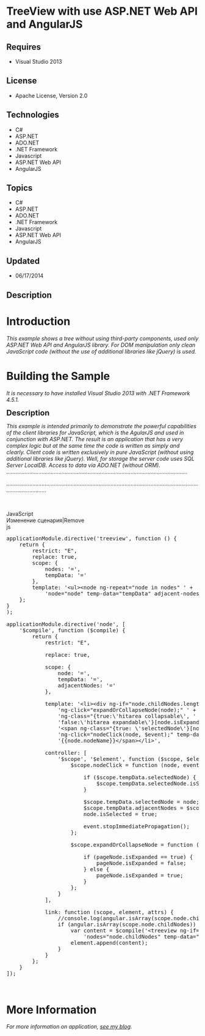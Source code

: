 # TreeView with use ASP.NET Web API and AngularJS
## Requires
- Visual Studio 2013
## License
- Apache License, Version 2.0
## Technologies
- C#
- ASP.NET
- ADO.NET
- .NET Framework
- Javascript
- ASP.NET Web API
- AngularJS
## Topics
- C#
- ASP.NET
- ADO.NET
- .NET Framework
- Javascript
- ASP.NET Web API
- AngularJS
## Updated
- 06/17/2014
## Description

<h1>Introduction</h1>
<p><em>This example shows a tree without using third-party components, used only ASP.NET Web API and AngularJS library. For DOM manipulation only clean JavaScript code (without the use of additional libraries like jQuery) is used.</em></p>
<h1><span>Building the Sample</span></h1>
<p><em>It is necessary to have installed Visual Studio 2013 with .NET Framework 4.5.1.</em></p>
<p><span style="font-size:20px; font-weight:bold">Description</span></p>
<p><em>This example is intended primarily to demonstrate the powerful capabilities of the client libraries for JavaScript, which is the AgularJS and used in conjunction with ASP.NET. The result is an application that has a very complex logic but at the same
 time the code is written as simply and clearly. Client code is written exclusively in pure JavaScript (without using additional libraries like jQuery). Well, for storage the server code uses SQL Server LocalDB. Access to data via ADO.NET (without ORM). ......................................................................................................................</em></p>
<p><em>.......................................................................................................................................................<br>
</em></p>
<p>&nbsp;</p>
<div class="scriptcode">
<div class="pluginEditHolder" pluginCommand="mceScriptCode">
<div class="title"><span>JavaScript</span></div>
<div class="pluginLinkHolder"><span class="pluginEditHolderLink">Из&#1084;енение сценария</span>|<span class="pluginRemoveHolderLink">Remove</span></div>
<span class="hidden">js</span>

<div class="preview">
<pre class="js">applicationModule.directive(<span class="js__string">'treeview'</span>,&nbsp;<span class="js__operator">function</span>&nbsp;()&nbsp;<span class="js__brace">{</span>&nbsp;
&nbsp;&nbsp;&nbsp;&nbsp;<span class="js__statement">return</span>&nbsp;<span class="js__brace">{</span>&nbsp;
&nbsp;&nbsp;&nbsp;&nbsp;&nbsp;&nbsp;&nbsp;&nbsp;restrict:&nbsp;<span class="js__string">&quot;E&quot;</span>,&nbsp;
&nbsp;&nbsp;&nbsp;&nbsp;&nbsp;&nbsp;&nbsp;&nbsp;replace:&nbsp;true,&nbsp;
&nbsp;&nbsp;&nbsp;&nbsp;&nbsp;&nbsp;&nbsp;&nbsp;scope:&nbsp;<span class="js__brace">{</span>&nbsp;
&nbsp;&nbsp;&nbsp;&nbsp;&nbsp;&nbsp;&nbsp;&nbsp;&nbsp;&nbsp;&nbsp;&nbsp;nodes:&nbsp;<span class="js__string">'='</span>,&nbsp;
&nbsp;&nbsp;&nbsp;&nbsp;&nbsp;&nbsp;&nbsp;&nbsp;&nbsp;&nbsp;&nbsp;&nbsp;tempData:&nbsp;<span class="js__string">'='</span>&nbsp;
&nbsp;&nbsp;&nbsp;&nbsp;&nbsp;&nbsp;&nbsp;&nbsp;<span class="js__brace">}</span>,&nbsp;
&nbsp;&nbsp;&nbsp;&nbsp;&nbsp;&nbsp;&nbsp;&nbsp;template:&nbsp;<span class="js__string">'&lt;ul&gt;&lt;node&nbsp;ng-repeat=&quot;node&nbsp;in&nbsp;nodes&quot;&nbsp;'</span>&nbsp;&#43;&nbsp;
&nbsp;&nbsp;&nbsp;&nbsp;&nbsp;&nbsp;&nbsp;&nbsp;&nbsp;&nbsp;&nbsp;&nbsp;<span class="js__string">'node=&quot;node&quot;&nbsp;temp-data=&quot;tempData&quot;&nbsp;adjacent-nodes=&quot;nodes&quot;&gt;&lt;/node&gt;&lt;/ul&gt;'</span>&nbsp;
&nbsp;&nbsp;&nbsp;&nbsp;<span class="js__brace">}</span>;&nbsp;
<span class="js__brace">}</span>&nbsp;
);&nbsp;
&nbsp;
applicationModule.directive(<span class="js__string">'node'</span>,&nbsp;[&nbsp;
&nbsp;&nbsp;&nbsp;&nbsp;<span class="js__string">'$compile'</span>,&nbsp;<span class="js__operator">function</span>&nbsp;($compile)&nbsp;<span class="js__brace">{</span>&nbsp;
&nbsp;&nbsp;&nbsp;&nbsp;&nbsp;&nbsp;&nbsp;&nbsp;<span class="js__statement">return</span>&nbsp;<span class="js__brace">{</span>&nbsp;
&nbsp;&nbsp;&nbsp;&nbsp;&nbsp;&nbsp;&nbsp;&nbsp;&nbsp;&nbsp;&nbsp;&nbsp;restrict:&nbsp;<span class="js__string">&quot;E&quot;</span>,&nbsp;
&nbsp;
&nbsp;&nbsp;&nbsp;&nbsp;&nbsp;&nbsp;&nbsp;&nbsp;&nbsp;&nbsp;&nbsp;&nbsp;replace:&nbsp;true,&nbsp;
&nbsp;
&nbsp;&nbsp;&nbsp;&nbsp;&nbsp;&nbsp;&nbsp;&nbsp;&nbsp;&nbsp;&nbsp;&nbsp;scope:&nbsp;<span class="js__brace">{</span>&nbsp;
&nbsp;&nbsp;&nbsp;&nbsp;&nbsp;&nbsp;&nbsp;&nbsp;&nbsp;&nbsp;&nbsp;&nbsp;&nbsp;&nbsp;&nbsp;&nbsp;node:&nbsp;<span class="js__string">'='</span>,&nbsp;
&nbsp;&nbsp;&nbsp;&nbsp;&nbsp;&nbsp;&nbsp;&nbsp;&nbsp;&nbsp;&nbsp;&nbsp;&nbsp;&nbsp;&nbsp;&nbsp;tempData:&nbsp;<span class="js__string">'='</span>,&nbsp;
&nbsp;&nbsp;&nbsp;&nbsp;&nbsp;&nbsp;&nbsp;&nbsp;&nbsp;&nbsp;&nbsp;&nbsp;&nbsp;&nbsp;&nbsp;&nbsp;adjacentNodes:&nbsp;<span class="js__string">'='</span>&nbsp;
&nbsp;&nbsp;&nbsp;&nbsp;&nbsp;&nbsp;&nbsp;&nbsp;&nbsp;&nbsp;&nbsp;&nbsp;<span class="js__brace">}</span>,&nbsp;
&nbsp;
&nbsp;&nbsp;&nbsp;&nbsp;&nbsp;&nbsp;&nbsp;&nbsp;&nbsp;&nbsp;&nbsp;&nbsp;template:&nbsp;<span class="js__string">'&lt;li&gt;&lt;div&nbsp;ng-if=&quot;node.childNodes.length&nbsp;&gt;&nbsp;0&quot;&nbsp;'</span>&nbsp;&#43;&nbsp;
&nbsp;&nbsp;&nbsp;&nbsp;&nbsp;&nbsp;&nbsp;&nbsp;&nbsp;&nbsp;&nbsp;&nbsp;&nbsp;&nbsp;&nbsp;&nbsp;<span class="js__string">'ng-click=&quot;expandOrCollapseNode(node);&quot;&nbsp;'</span>&nbsp;&#43;&nbsp;
&nbsp;&nbsp;&nbsp;&nbsp;&nbsp;&nbsp;&nbsp;&nbsp;&nbsp;&nbsp;&nbsp;&nbsp;&nbsp;&nbsp;&nbsp;&nbsp;<span class="js__string">'ng-class=&quot;{true:\'hitarea&nbsp;collapsable\',&nbsp;'</span>&nbsp;&#43;&nbsp;
&nbsp;&nbsp;&nbsp;&nbsp;&nbsp;&nbsp;&nbsp;&nbsp;&nbsp;&nbsp;&nbsp;&nbsp;&nbsp;&nbsp;&nbsp;&nbsp;<span class="js__string">'false:\'hitarea&nbsp;expandable\'}[node.isExpanded]&quot;&gt;&lt;/div&gt;'</span>&nbsp;&#43;&nbsp;
&nbsp;&nbsp;&nbsp;&nbsp;&nbsp;&nbsp;&nbsp;&nbsp;&nbsp;&nbsp;&nbsp;&nbsp;&nbsp;&nbsp;&nbsp;&nbsp;<span class="js__string">'&lt;span&nbsp;ng-class=&quot;{true:&nbsp;\'selectedNode\'}[node.isSelected]&quot;&nbsp;'</span>&nbsp;&#43;&nbsp;
&nbsp;&nbsp;&nbsp;&nbsp;&nbsp;&nbsp;&nbsp;&nbsp;&nbsp;&nbsp;&nbsp;&nbsp;&nbsp;&nbsp;&nbsp;&nbsp;<span class="js__string">'ng-click=&quot;nodeClick(node,&nbsp;$event);&quot;&nbsp;temp-data=&quot;tempData&quot;&gt;'</span>&nbsp;&#43;&nbsp;
&nbsp;&nbsp;&nbsp;&nbsp;&nbsp;&nbsp;&nbsp;&nbsp;&nbsp;&nbsp;&nbsp;&nbsp;&nbsp;&nbsp;&nbsp;&nbsp;<span class="js__string">'{{node.nodeName}}&lt;/span&gt;&lt;/li&gt;'</span>,&nbsp;
&nbsp;
&nbsp;&nbsp;&nbsp;&nbsp;&nbsp;&nbsp;&nbsp;&nbsp;&nbsp;&nbsp;&nbsp;&nbsp;controller:&nbsp;[&nbsp;
&nbsp;&nbsp;&nbsp;&nbsp;&nbsp;&nbsp;&nbsp;&nbsp;&nbsp;&nbsp;&nbsp;&nbsp;&nbsp;&nbsp;&nbsp;&nbsp;<span class="js__string">'$scope'</span>,&nbsp;<span class="js__string">'$element'</span>,&nbsp;<span class="js__operator">function</span>&nbsp;($scope,&nbsp;$element)&nbsp;<span class="js__brace">{</span>&nbsp;
&nbsp;&nbsp;&nbsp;&nbsp;&nbsp;&nbsp;&nbsp;&nbsp;&nbsp;&nbsp;&nbsp;&nbsp;&nbsp;&nbsp;&nbsp;&nbsp;&nbsp;&nbsp;&nbsp;&nbsp;$scope.nodeClick&nbsp;=&nbsp;<span class="js__operator">function</span>&nbsp;(node,&nbsp;event)&nbsp;<span class="js__brace">{</span>&nbsp;
&nbsp;
&nbsp;&nbsp;&nbsp;&nbsp;&nbsp;&nbsp;&nbsp;&nbsp;&nbsp;&nbsp;&nbsp;&nbsp;&nbsp;&nbsp;&nbsp;&nbsp;&nbsp;&nbsp;&nbsp;&nbsp;&nbsp;&nbsp;&nbsp;&nbsp;<span class="js__statement">if</span>&nbsp;($scope.tempData.selectedNode)&nbsp;<span class="js__brace">{</span>&nbsp;
&nbsp;&nbsp;&nbsp;&nbsp;&nbsp;&nbsp;&nbsp;&nbsp;&nbsp;&nbsp;&nbsp;&nbsp;&nbsp;&nbsp;&nbsp;&nbsp;&nbsp;&nbsp;&nbsp;&nbsp;&nbsp;&nbsp;&nbsp;&nbsp;&nbsp;&nbsp;&nbsp;&nbsp;$scope.tempData.selectedNode.isSelected&nbsp;=&nbsp;false;&nbsp;
&nbsp;&nbsp;&nbsp;&nbsp;&nbsp;&nbsp;&nbsp;&nbsp;&nbsp;&nbsp;&nbsp;&nbsp;&nbsp;&nbsp;&nbsp;&nbsp;&nbsp;&nbsp;&nbsp;&nbsp;&nbsp;&nbsp;&nbsp;&nbsp;<span class="js__brace">}</span>&nbsp;
&nbsp;
&nbsp;&nbsp;&nbsp;&nbsp;&nbsp;&nbsp;&nbsp;&nbsp;&nbsp;&nbsp;&nbsp;&nbsp;&nbsp;&nbsp;&nbsp;&nbsp;&nbsp;&nbsp;&nbsp;&nbsp;&nbsp;&nbsp;&nbsp;&nbsp;$scope.tempData.selectedNode&nbsp;=&nbsp;node;&nbsp;
&nbsp;&nbsp;&nbsp;&nbsp;&nbsp;&nbsp;&nbsp;&nbsp;&nbsp;&nbsp;&nbsp;&nbsp;&nbsp;&nbsp;&nbsp;&nbsp;&nbsp;&nbsp;&nbsp;&nbsp;&nbsp;&nbsp;&nbsp;&nbsp;$scope.tempData.adjacentNodes&nbsp;=&nbsp;$scope.adjacentNodes;&nbsp;
&nbsp;&nbsp;&nbsp;&nbsp;&nbsp;&nbsp;&nbsp;&nbsp;&nbsp;&nbsp;&nbsp;&nbsp;&nbsp;&nbsp;&nbsp;&nbsp;&nbsp;&nbsp;&nbsp;&nbsp;&nbsp;&nbsp;&nbsp;&nbsp;node.isSelected&nbsp;=&nbsp;true;&nbsp;
&nbsp;
&nbsp;&nbsp;&nbsp;&nbsp;&nbsp;&nbsp;&nbsp;&nbsp;&nbsp;&nbsp;&nbsp;&nbsp;&nbsp;&nbsp;&nbsp;&nbsp;&nbsp;&nbsp;&nbsp;&nbsp;&nbsp;&nbsp;&nbsp;&nbsp;event.stopImmediatePropagation();&nbsp;
&nbsp;&nbsp;&nbsp;&nbsp;&nbsp;&nbsp;&nbsp;&nbsp;&nbsp;&nbsp;&nbsp;&nbsp;&nbsp;&nbsp;&nbsp;&nbsp;&nbsp;&nbsp;&nbsp;&nbsp;<span class="js__brace">}</span>;&nbsp;
&nbsp;
&nbsp;&nbsp;&nbsp;&nbsp;&nbsp;&nbsp;&nbsp;&nbsp;&nbsp;&nbsp;&nbsp;&nbsp;&nbsp;&nbsp;&nbsp;&nbsp;&nbsp;&nbsp;&nbsp;&nbsp;$scope.expandOrCollapseNode&nbsp;=&nbsp;<span class="js__operator">function</span>&nbsp;(pageNode)&nbsp;<span class="js__brace">{</span>&nbsp;
&nbsp;
&nbsp;&nbsp;&nbsp;&nbsp;&nbsp;&nbsp;&nbsp;&nbsp;&nbsp;&nbsp;&nbsp;&nbsp;&nbsp;&nbsp;&nbsp;&nbsp;&nbsp;&nbsp;&nbsp;&nbsp;&nbsp;&nbsp;&nbsp;&nbsp;<span class="js__statement">if</span>&nbsp;(pageNode.isExpanded&nbsp;==&nbsp;true)&nbsp;<span class="js__brace">{</span>&nbsp;
&nbsp;&nbsp;&nbsp;&nbsp;&nbsp;&nbsp;&nbsp;&nbsp;&nbsp;&nbsp;&nbsp;&nbsp;&nbsp;&nbsp;&nbsp;&nbsp;&nbsp;&nbsp;&nbsp;&nbsp;&nbsp;&nbsp;&nbsp;&nbsp;&nbsp;&nbsp;&nbsp;&nbsp;pageNode.isExpanded&nbsp;=&nbsp;false;&nbsp;
&nbsp;&nbsp;&nbsp;&nbsp;&nbsp;&nbsp;&nbsp;&nbsp;&nbsp;&nbsp;&nbsp;&nbsp;&nbsp;&nbsp;&nbsp;&nbsp;&nbsp;&nbsp;&nbsp;&nbsp;&nbsp;&nbsp;&nbsp;&nbsp;<span class="js__brace">}</span>&nbsp;<span class="js__statement">else</span>&nbsp;<span class="js__brace">{</span>&nbsp;
&nbsp;&nbsp;&nbsp;&nbsp;&nbsp;&nbsp;&nbsp;&nbsp;&nbsp;&nbsp;&nbsp;&nbsp;&nbsp;&nbsp;&nbsp;&nbsp;&nbsp;&nbsp;&nbsp;&nbsp;&nbsp;&nbsp;&nbsp;&nbsp;&nbsp;&nbsp;&nbsp;&nbsp;pageNode.isExpanded&nbsp;=&nbsp;true;&nbsp;
&nbsp;&nbsp;&nbsp;&nbsp;&nbsp;&nbsp;&nbsp;&nbsp;&nbsp;&nbsp;&nbsp;&nbsp;&nbsp;&nbsp;&nbsp;&nbsp;&nbsp;&nbsp;&nbsp;&nbsp;&nbsp;&nbsp;&nbsp;&nbsp;<span class="js__brace">}</span>&nbsp;
&nbsp;&nbsp;&nbsp;&nbsp;&nbsp;&nbsp;&nbsp;&nbsp;&nbsp;&nbsp;&nbsp;&nbsp;&nbsp;&nbsp;&nbsp;&nbsp;&nbsp;&nbsp;&nbsp;&nbsp;<span class="js__brace">}</span>;&nbsp;
&nbsp;&nbsp;&nbsp;&nbsp;&nbsp;&nbsp;&nbsp;&nbsp;&nbsp;&nbsp;&nbsp;&nbsp;&nbsp;&nbsp;&nbsp;&nbsp;<span class="js__brace">}</span>&nbsp;
&nbsp;&nbsp;&nbsp;&nbsp;&nbsp;&nbsp;&nbsp;&nbsp;&nbsp;&nbsp;&nbsp;&nbsp;],&nbsp;
&nbsp;
&nbsp;&nbsp;&nbsp;&nbsp;&nbsp;&nbsp;&nbsp;&nbsp;&nbsp;&nbsp;&nbsp;&nbsp;link:&nbsp;<span class="js__operator">function</span>&nbsp;(scope,&nbsp;element,&nbsp;attrs)&nbsp;<span class="js__brace">{</span>&nbsp;
&nbsp;&nbsp;&nbsp;&nbsp;&nbsp;&nbsp;&nbsp;&nbsp;&nbsp;&nbsp;&nbsp;&nbsp;&nbsp;&nbsp;&nbsp;&nbsp;<span class="js__sl_comment">//console.log(angular.isArray(scope.node.childNodes));</span>&nbsp;
&nbsp;&nbsp;&nbsp;&nbsp;&nbsp;&nbsp;&nbsp;&nbsp;&nbsp;&nbsp;&nbsp;&nbsp;&nbsp;&nbsp;&nbsp;&nbsp;<span class="js__statement">if</span>&nbsp;(angular.isArray(scope.node.childNodes))&nbsp;<span class="js__brace">{</span>&nbsp;
&nbsp;&nbsp;&nbsp;&nbsp;&nbsp;&nbsp;&nbsp;&nbsp;&nbsp;&nbsp;&nbsp;&nbsp;&nbsp;&nbsp;&nbsp;&nbsp;&nbsp;&nbsp;&nbsp;&nbsp;<span class="js__statement">var</span>&nbsp;content&nbsp;=&nbsp;$compile(<span class="js__string">'&lt;treeview&nbsp;ng-if=&quot;node.isExpanded&quot;'</span>&nbsp;&#43;&nbsp;
&nbsp;&nbsp;&nbsp;&nbsp;&nbsp;&nbsp;&nbsp;&nbsp;&nbsp;&nbsp;&nbsp;&nbsp;&nbsp;&nbsp;&nbsp;&nbsp;&nbsp;&nbsp;&nbsp;&nbsp;&nbsp;&nbsp;&nbsp;&nbsp;<span class="js__string">'nodes=&quot;node.childNodes&quot;&nbsp;temp-data=&quot;tempData&quot;&gt;&lt;/treeview&gt;'</span>)(scope);&nbsp;
&nbsp;&nbsp;&nbsp;&nbsp;&nbsp;&nbsp;&nbsp;&nbsp;&nbsp;&nbsp;&nbsp;&nbsp;&nbsp;&nbsp;&nbsp;&nbsp;&nbsp;&nbsp;&nbsp;&nbsp;element.append(content);&nbsp;
&nbsp;&nbsp;&nbsp;&nbsp;&nbsp;&nbsp;&nbsp;&nbsp;&nbsp;&nbsp;&nbsp;&nbsp;&nbsp;&nbsp;&nbsp;&nbsp;<span class="js__brace">}</span>&nbsp;
&nbsp;&nbsp;&nbsp;&nbsp;&nbsp;&nbsp;&nbsp;&nbsp;&nbsp;&nbsp;&nbsp;&nbsp;<span class="js__brace">}</span>&nbsp;
&nbsp;&nbsp;&nbsp;&nbsp;&nbsp;&nbsp;&nbsp;&nbsp;<span class="js__brace">}</span>;&nbsp;
&nbsp;&nbsp;&nbsp;&nbsp;<span class="js__brace">}</span>&nbsp;
]);&nbsp;
</pre>
</div>
</div>
</div>
<p>&nbsp;</p>
<h1>More Information</h1>
<p><em><em><em>For more information on application, <a href="http://www.msdr.ru/59/" target="_blank">
see my blog</a>.</em></em></em></p>
